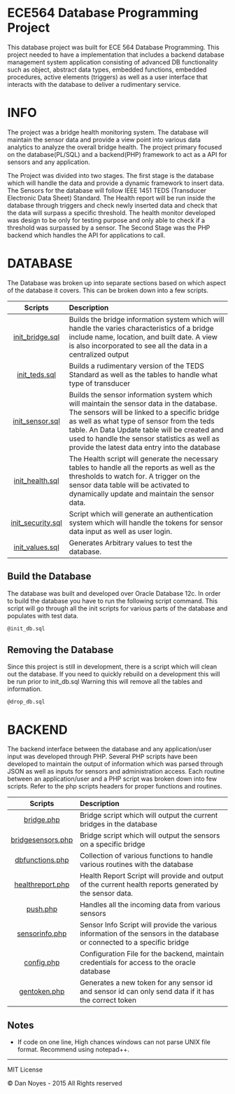 # ECE564 Database Programming Project

This database project was built for ECE 564 Database Programming. This project needed to have a implementation that includes a backend database management system application consisting of advanced DB functionality such as object, abstract data types, embedded functions, embedded procedures, active elements (triggers) as well as a user interface that interacts with the database to deliver a rudimentary service.

INFO
=====

The project was a bridge health monitoring system. The database will maintain the sensor data and provide a view point into various data analytics to analyze the overall bridge health. The project primary focused on the database(PL/SQL) and a backend(PHP) framework to act as a API for sensors and any application.

The Project was divided into two stages. The first stage is the database which will handle the data and provide a dynamic framework to insert data. The Sensors for the database will follow IEEE 1451 TEDS (Transducer Electronic Data Sheet) Standard. The Health report will be run inside the database through triggers and check newly inserted data and check that the data will surpass a specific threshold. The health monitor developed was design to be only for testing purpose and only able to check if a threshold was surpassed by a sensor. The Second Stage was the PHP backend which handles the API for applications to call.

DATABASE
========

The Database was broken up into separate sections based on which aspect of the database it covers. This can be broken down into a few scripts.

| Scripts                               | Description                                       |
|:-------------------------------------:|:--------------------------------------------------|
|[init_bridge.sql](SQL/init_bridge.sql)     | Builds the bridge information system which will handle the varies characteristics of a bridge include name, location, and built date. A view is also incorporated to see all the data in a centralized output |
|[init_teds.sql](SQL/init_teds.sql)         | Builds a rudimentary version of the TEDS Standard as well as the tables to handle what type of transducer|
|[init_sensor.sql](SQL/init_sensor.sql)     | Builds the sensor information system which will maintain the sensor data in the database. The sensors will be linked to a specific bridge as well as what type of sensor from the teds table. An Data Update table will be created and used to handle the sensor statistics as well as provide the latest data entry into the database       |
|[init_health.sql](SQL/init_health.sql)     | The Health script will generate the necessary tables to handle all the reports as well as the thresholds to watch for. A trigger on the sensor data table will be activated to dynamically update and maintain the sensor data.     |
|[init_security.sql](SQL/init_security.sql) | Script which will generate an authentication system which will handle the tokens for sensor data input as well as user login.  |
|[init_values.sql](SQL/init_values.sql)     | Generates Arbitrary values to test the database. |

Build the Database
-----
The database was built and developed over Oracle Database 12c.
In order to build the database you have to run the following script command.
This script will go through all the init scripts for various parts of the database and populates with test data.

```
@init_db.sql
```

Removing the Database
-----
Since this project is still in development, there is a script which will clean out the database.
If you need to quickly rebuild on a development this will be run prior to init_db.sql
Warning this will remove all the tables and information.

```
@drop_db.sql
```
BACKEND
=======

The backend interface between the database and any application/user input was developed through PHP. Several PHP scripts have been developed to maintain the output of information which was parsed through JSON as well as inputs for sensors and administration access. Each routine between an application/user and a PHP script was broken down into few scripts. Refer to the php scripts headers for proper functions and routines.

| Scripts                               | Description                                       |
|:-------------------------------------:|:--------------------------------------------------|
|[bridge.php](Website/backend/bridge.php)               | Bridge script which will output the current bridges in the database |
|[bridgesensors.php](Website/backend/bridgesensors.php) | Bridge script which will output the sensors on a specific bridge |
|[dbfunctions.php](Website/backend/dbfunctions.php)     | Collection of various functions to handle various routines with the database |
|[healthreport.php](Website/backend/healthreport.php)   | Health Report Script will provide and output of the current health reports generated by the sensor data. |
|[push.php](Website/backend/push.php)                   | Handles all the incoming data from various sensors |
|[sensorinfo.php](Website/backend/sensorinfo.php)       | Sensor Info Script will provide the various information of the sensors in the database or connected to a specific bridge |
|[config.php](Website/backend/config.php)               | Configuration File for the backend, maintain credentials for access to the oracle database |
|[gentoken.php](Website/backend/gentoken.php)           | Generates a new token for any sensor id and sensor id can only send data if it has the correct token |

Notes
-----
* If code on one line, High chances windows can not parse UNIX file format. Recommend using notepad++.

-----
MIT License

© Dan Noyes - 2015 All Rights reserved

